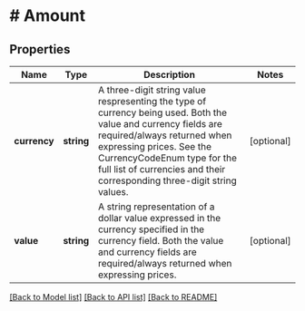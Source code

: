 # # Amount

## Properties

Name | Type | Description | Notes
------------ | ------------- | ------------- | -------------
**currency** | **string** | A three-digit string value respresenting the type of currency being used. Both the value and currency fields are required/always returned when expressing prices. See the CurrencyCodeEnum type for the full list of currencies and their corresponding three-digit string values. | [optional] 
**value** | **string** | A string representation of a dollar value expressed in the currency specified in the currency field. Both the value and currency fields are required/always returned when expressing prices. | [optional] 

[[Back to Model list]](../../README.md#documentation-for-models) [[Back to API list]](../../README.md#documentation-for-api-endpoints) [[Back to README]](../../README.md)


